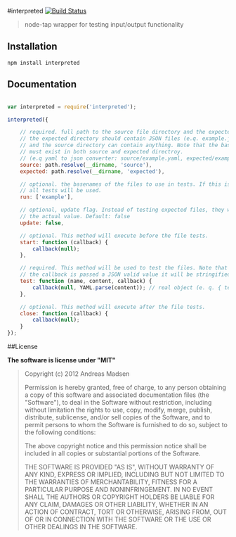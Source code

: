 #interpreted [![Build Status](https://travis-ci.org/AndreasMadsen/interpreted.png?branch=master)](https://travis-ci.org/AndreasMadsen/interpreted)

> node-tap wrapper for testing input/output functionality

## Installation

```sheel
npm install interpreted
```

## Documentation

```javascript

var interpreted = require('interpreted');

interpreted({

	// required. full path to the source file directory and the expected directory
	// the expected directory should contain JSON files (e.q. example.json)
	// and the source directory can contain anything. Note that the basename
	// must exist in both source and expected directroy.
	// (e.q yaml to json converter: source/example.yaml, expected/example.json)
	source: path.resolve(__dirname, 'source'),
	expected: path.resolve(__dirname, 'expected'),

	// optional. the basenames of the files to use in tests. If this is not specified
	// all tests will be used.
	run: ['example'],

	// optional, update flag. Instead of testing expected files, they will be overwritten with
	// the actual value. Default: false
	update: false,

	// optional. This method will execute before the file tests.
	start: function (callback) {
		callback(null);
	},

	// required. This method will be used to test the files. Note that if the
	// the callback is passed a JSON valid value it will be stringified.
	test: function (name, content, callback) {
		callback(null, YAML.parse(content)); // real object (e. q. { test: true })
	},

	// optional. This method will execute after the file tests.
	close: function (callback) {
		callback(null);
	}
});

```

##License

**The software is license under "MIT"**

> Copyright (c) 2012 Andreas Madsen
>
> Permission is hereby granted, free of charge, to any person obtaining a copy
> of this software and associated documentation files (the "Software"), to deal
> in the Software without restriction, including without limitation the rights
> to use, copy, modify, merge, publish, distribute, sublicense, and/or sell
> copies of the Software, and to permit persons to whom the Software is
> furnished to do so, subject to the following conditions:
>
> The above copyright notice and this permission notice shall be included in
> all copies or substantial portions of the Software.
>
> THE SOFTWARE IS PROVIDED "AS IS", WITHOUT WARRANTY OF ANY KIND, EXPRESS OR
> IMPLIED, INCLUDING BUT NOT LIMITED TO THE WARRANTIES OF MERCHANTABILITY,
> FITNESS FOR A PARTICULAR PURPOSE AND NONINFRINGEMENT. IN NO EVENT SHALL THE
> AUTHORS OR COPYRIGHT HOLDERS BE LIABLE FOR ANY CLAIM, DAMAGES OR OTHER
> LIABILITY, WHETHER IN AN ACTION OF CONTRACT, TORT OR OTHERWISE, ARISING FROM,
> OUT OF OR IN CONNECTION WITH THE SOFTWARE OR THE USE OR OTHER DEALINGS IN
> THE SOFTWARE.
